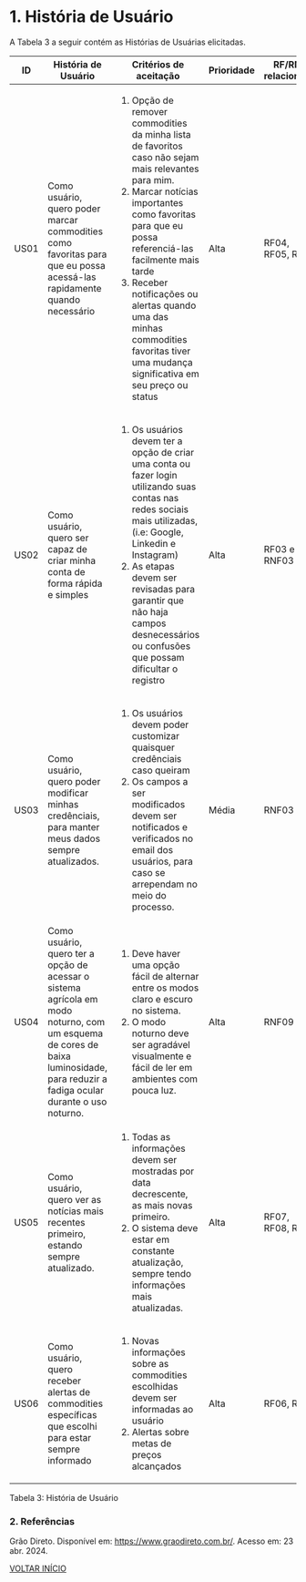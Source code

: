 # 1. História de Usuário

A Tabela 3 a seguir contém as Histórias de Usuárias elicitadas. 

<table>
    <thead>
        <tr>
            <th>ID</th>
            <th>História de Usuário</th>
            <th>Critérios de aceitação</th>
            <th>Prioridade</th>
            <th>RF/RNF relacionado</th>
        </tr>
    </thead>
    <tbody>
        <!-- Linha começa aqui -->
        <tr>
            <td>US01</td>
            <td>Como usuário, quero poder marcar commodities como favoritas para que eu possa acessá-las rapidamente quando necessário</td>
            <td>
                <ol>
                    <li>Opção de remover commodities da minha lista de favoritos caso não sejam mais relevantes para mim.</li>
                    <li>Marcar notícias importantes como favoritas para que eu possa referenciá-las facilmente mais tarde</li>
                    <li>Receber notificações ou alertas quando uma das minhas commodities favoritas tiver uma mudança significativa em seu preço ou status</li>
                </ol>
            </td>
            <td>Alta</td>
            <td>RF04, RF05, RF06</td>
        </tr>
        <!-- Linha Termina aqui -->
        <!-- Linha começa aqui -->
        <tr>
            <td>US02</td>
            <td>Como usuário, quero ser capaz de criar minha conta de forma rápida e simples</td>
            <td>
                <ol>
                    <li>Os usuários devem ter a opção de criar uma conta ou fazer login utilizando suas contas nas redes sociais mais utilizadas, (i.e: Google, Linkedin e Instagram)</li>
                    <li>As etapas devem ser revisadas para garantir que não haja campos desnecessários ou confusões que possam dificultar o registro</li>
                </ol>
            </td>
            <td>Alta</td>
            <td>RF03 e RNF03</td>
        </tr>
        <!-- Linha Termina aqui -->
        <!-- Linha começa aqui -->
        <tr>
            <td>US03</td>
            <td>Como usuário, quero poder modificar minhas credênciais, para manter meus dados sempre atualizados.</td>
            <td>
                <ol>
                    <li>Os usuários devem poder customizar quaisquer credênciais caso queiram</li>
                    <li>Os campos a ser modificados devem ser notificados e verificados no email dos usuários, para caso se arrependam no meio do processo.</li>
                </ol>
            </td>
            <td>Média</td>
            <td>RNF03</td>
        </tr>
        <!-- Linha Termina aqui -->
      <!-- Linha começa aqui -->
        <tr>
            <td>US04</td>
            <td> Como usuário, quero ter a opção de acessar o sistema agrícola em modo noturno, com um esquema de cores de baixa luminosidade, para reduzir a fadiga ocular durante o uso noturno.</td>
            <td>
                <ol>
                    <li>Deve haver uma opção fácil de alternar entre os modos claro e escuro no sistema.</li>
                    <li>O modo noturno deve ser agradável visualmente e fácil de ler em ambientes com pouca luz.</li>
                </ol>
            </td>
            <td>Alta</td>
            <td>RNF09</td>
        </tr>
        <!-- Linha Termina aqui -->
      <!-- Linha começa aqui -->
        <tr>
            <td>US05</td>
            <td>Como usuário, quero ver as notícias mais recentes primeiro, estando sempre atualizado.</td>
            <td>
                <ol>
                    <li>Todas as informações devem ser mostradas por data decrescente, as mais novas primeiro.</li>
                    <li>O sistema deve estar em constante atualização, sempre tendo informações mais atualizadas.</li>
                </ol>
            </td>
            <td>Alta</td>
            <td>RF07, RF08, RF10</td>
        </tr>
        <!-- Linha Termina aqui -->
      <!-- Linha começa aqui -->
        <tr>
            <td>US06</td>
            <td>Como usuário, quero receber alertas de commodities específicas que escolhi para estar sempre informado</td>
            <td>
                <ol>
                    <li>Novas informações sobre as commodities escolhidas devem ser informadas ao usuário</li>
                    <li>Alertas sobre metas de preços alcançados</li>
                </ol>
            </td>
            <td>Alta</td>
            <td>RF06, RF07</td>
        </tr>
        <!-- Linha Termina aqui -->
    </tbody>
</table>

<p>Tabela 3: História de Usuário</p>

### 2. Referências

Grão Direto. Disponível em: <https://www.graodireto.com.br/>. Acesso em: 23 abr. 2024.

<a href="../README.md">VOLTAR INÍCIO</a>
